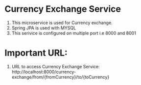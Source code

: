 # Currency Exchange Service

1) This microservice is  used for Currency exchange.
2) Spring JPA is used with MYSQL
3) This serivice is configured on multiple port i.e 8000 and 8001

# Important URL:

1) URL to access Currency Exchange Service: http://localhost:8000/currency-exchange/from/{fromCurrency}/to/{toCurrency}
